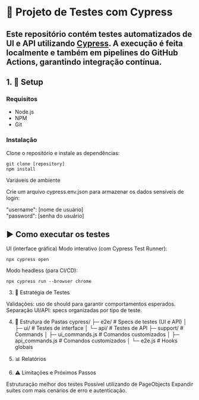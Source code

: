 # 🚀 Projeto de Testes com Cypress
Este repositório contém testes automatizados de **UI e
API** utilizando [Cypress](https://www.cypress.io/).
A execução é feita localmente e também em **pipelines
do GitHub Actions**, garantindo integração contínua.
---
## 1. 🔧 Setup
### Requisitos

- Node.js
- NPM
- Git
  
### Instalação
Clone o repositório e instale as dependências:
```
git clone [repository]
npm install

```
Variáveis de ambiente

Crie um arquivo cypress.env.json para
armazenar os dados sensíveis de login:

"username": [nome de usuário]  
"password": [senha do usuário]


## ▶️ Como executar os testes

UI (interface gráfica)
Modo interativo (com Cypress Test Runner):
```
npx cypress open
```
Modo headless (para CI/CD):
```
npx cypress run --browser chrome
```
3. 🧠 Estratégia de Testes

Validações: uso de should para garantir
comportamentos esperados.
Separação UI/API: specs organizadas por tipo de teste.

4. 📂 Estrutura de Pastas
cypress/
├─ e2e/ # Specs de testes (UI e API)
│ ├─ ui/ # Testes de interface
│ └─ api/ # Testes de API
├─ support/ # Commands
│ ├─ ui_commands.js # Comandos customizados
│ ├─ api_commands.js # Comandos customizados
│ └─ e2e.js # Hooks globais

5. 📊 Relatórios

6. ⚠ Limitações e Próximos Passos

Estruturação melhor dos testes
Possível utilizando de PageObjects
Expandir suítes com mais cenários de erro e
autenticação.


